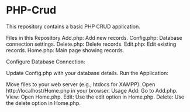 # PHP-Crud

This repository contains a basic PHP CRUD application.

Files in this Repository
Add.php: Add new records.
Config.php: Database connection settings.
Delete.php: Delete records.
Edit.php: Edit existing records.
Home.php: Main page showing records.


Configure Database Connection:

Update Config.php with your database details.
Run the Application:

Move files to your web server (e.g., htdocs for XAMPP).
Open http://localhost/Home.php in your browser.
Usage
Add: Go to Add.php.
View: Open Home.php.
Edit: Use the edit option in Home.php.
Delete: Use the delete option in Home.php.
